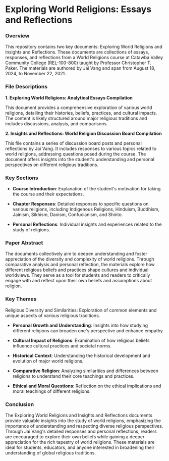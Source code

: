 # Exploring World Religions: Essays and Reflections

### Overview

This repository contains two key documents: Exploring World Religions and Insights and Reflections. These documents are collections of essays, responses, and reflections from a World Religions course at Catawba Valley Community College (REL-100-800) taught by Professor Christopher T. Paker. The materials are authored by Jai Vang and span from August 18, 2024, to November 22, 2021.

### File Descriptions

**1. Exploring World Religions: Analytical Essays Compilation**

This document provides a comprehensive exploration of various world religions, detailing their histories, beliefs, practices, and cultural impacts. The content is likely structured around major religious traditions and includes discussions, analysis, and comparisons.

**2. Insights and Reflections: World Religion Discussion Board Compilation**

This file contains a series of discussion board posts and personal reflections by Jai Vang. It includes responses to various topics related to world religions, addressing questions posed during the course. The document offers insights into the student's understanding and personal perspectives on different religious traditions.

### Key Sections

- **Course Introduction**: Explanation of the student's motivation for taking the course and their expectations.

- **Chapter Responses**: Detailed responses to specific questions on various religions, including Indigenous Religions, Hinduism, Buddhism, Jainism, Sikhism, Daoism, Confucianism, and Shinto.

- **Personal Reflections**: Individual insights and experiences related to the study of religions.

### Paper Abstract

The documents collectively aim to deepen understanding and foster appreciation of the diversity and complexity of world religions. Through comparative analysis and personal reflection, the materials explore how different religious beliefs and practices shape cultures and individual worldviews. They serve as a tool for students and readers to critically engage with and reflect upon their own beliefs and assumptions about religion.

### Key Themes

Religious Diversity and Similarities: Exploration of common elements and unique aspects of various religious traditions.

- **Personal Growth and Understanding**: Insights into how studying different religions can broaden one's perspective and enhance empathy.

- **Cultural Impact of Religions**: Examination of how religious beliefs influence cultural practices and societal norms.

- **Historical Context**: Understanding the historical development and evolution of major world religions.

- **Comparative Religion**: Analyzing similarities and differences between religions to understand their core teachings and practices.

- **Ethical and Moral Questions**: Reflection on the ethical implications and moral teachings of different religions.

### Conclusion

The Exploring World Religions and Insights and Reflections documents provide valuable insights into the study of world religions, emphasizing the importance of understanding and respecting diverse religious perspectives. Through Jai Vang's detailed responses and personal reflections, readers are encouraged to explore their own beliefs while gaining a deeper appreciation for the rich tapestry of world religions. These materials are ideal for students, educators, and anyone interested in broadening their understanding of global religious traditions.
